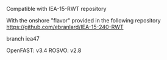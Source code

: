 Compatible with IEA-15-RWT repository

With the onshore "flavor" provided in the following repository
    https://github.com/ebranlard/IEA-15-240-RWT 

branch iea47


OpenFAST: v3.4
ROSVO:    v2.8



